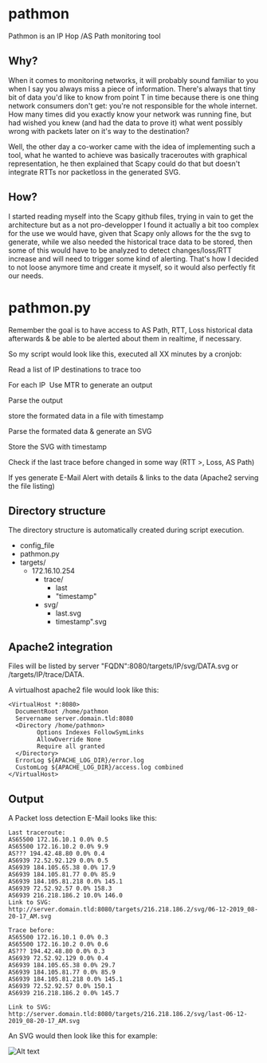 # pathmon
Pathmon is an IP Hop /AS Path monitoring tool

## Why?

When it comes to monitoring networks, it will probably sound familiar to you when I say you always miss a piece of information. There's always that tiny bit of data you'd like to know from point T in time because there is one thing network consumers don't get: you're not responsible for the whole internet. How many times did you exactly know your network was running fine, but had wished you knew (and had the data to prove it) what went possibly wrong with packets later on it's way to the destination?

Well, the other day a co-worker came with the idea of implementing such a tool, what he wanted to achieve was basically traceroutes with graphical representation, he then explained that Scapy could do that but doesn't integrate RTTs nor packetloss in the generated SVG.

## How?

I started reading myself into the Scapy github files, trying in vain to get the architecture but as a not pro-developper I found it actually a bit too complex for the use we would have, given that Scapy only allows for the the svg to generate, while we also needed the historical trace data to be stored, then some of this would have to be analyzed to detect changes/loss/RTT increase and will need to trigger some kind of alerting. That's how I decided to not loose anymore time and create it myself, so it would also perfectly fit our needs.

# pathmon.py

Remember the goal is to have access to AS Path, RTT, Loss historical data afterwards & be able to be alerted about them in realtime, if necessary.

So my script would look like this, executed all XX minutes by a cronjob:

Read a list of IP destinations to trace too

For each IP 
  Use MTR to generate an output
  
  Parse the output
  
  store the formated data in a file with timestamp
  
  Parse the formated data & generate an SVG
  
  Store the SVG with timestamp
  
  Check if the last trace before changed in some way (RTT >, Loss, AS Path)
  
  If yes generate E-Mail Alert with details & links to the data (Apache2 serving the file listing)
  
## Directory structure

The directory structure is automatically created during script execution.
  
  - config_file
  - pathmon.py
  - targets/
    - 172.16.10.254
      - trace/
        - last
        - "timestamp"
      - svg/
         - last.svg
         - timestamp".svg
                  
## Apache2 integration

Files will be listed by server "FQDN":8080/targets/IP/svg/DATA.svg or /targets/IP/trace/DATA.

A virtualhost apache2 file would look like this:

```
<VirtualHost *:8080>
  DocumentRoot /home/pathmon
  Servername server.domain.tld:8080
  <Directory /home/pathmon>
        Options Indexes FollowSymLinks
        AllowOverride None
        Require all granted
  </Directory>
  ErrorLog ${APACHE_LOG_DIR}/error.log
  CustomLog ${APACHE_LOG_DIR}/access.log combined
</VirtualHost>
```

## Output

A Packet loss detection E-Mail looks like this:
```
Last traceroute: 
AS65500 172.16.10.1 0.0% 0.5
AS65500 172.16.10.2 0.0% 9.9
AS??? 194.42.48.80 0.0% 0.4
AS6939 72.52.92.129 0.0% 0.5
AS6939 184.105.65.38 0.0% 17.9
AS6939 184.105.81.77 0.0% 85.9
AS6939 184.105.81.218 0.0% 145.1
AS6939 72.52.92.57 0.0% 158.3
AS6939 216.218.186.2 10.0% 146.0
Link to SVG: http://server.domain.tld:8080/targets/216.218.186.2/svg/06-12-2019_08-20-17_AM.svg

Trace before: 
AS65500 172.16.10.1 0.0% 0.3
AS65500 172.16.10.2 0.0% 0.6
AS??? 194.42.48.80 0.0% 0.3
AS6939 72.52.92.129 0.0% 0.4
AS6939 184.105.65.38 0.0% 29.7
AS6939 184.105.81.77 0.0% 85.9
AS6939 184.105.81.218 0.0% 145.1
AS6939 72.52.92.57 0.0% 150.1
AS6939 216.218.186.2 0.0% 145.7

Link to SVG: http://server.domain.tld:8080/targets/216.218.186.2/svg/last-06-12-2019_08-20-17_AM.svg
```
An SVG would then look like this for example:

![Alt text](https://i.ibb.co/9scHmGg/svg.png "sample svg")
